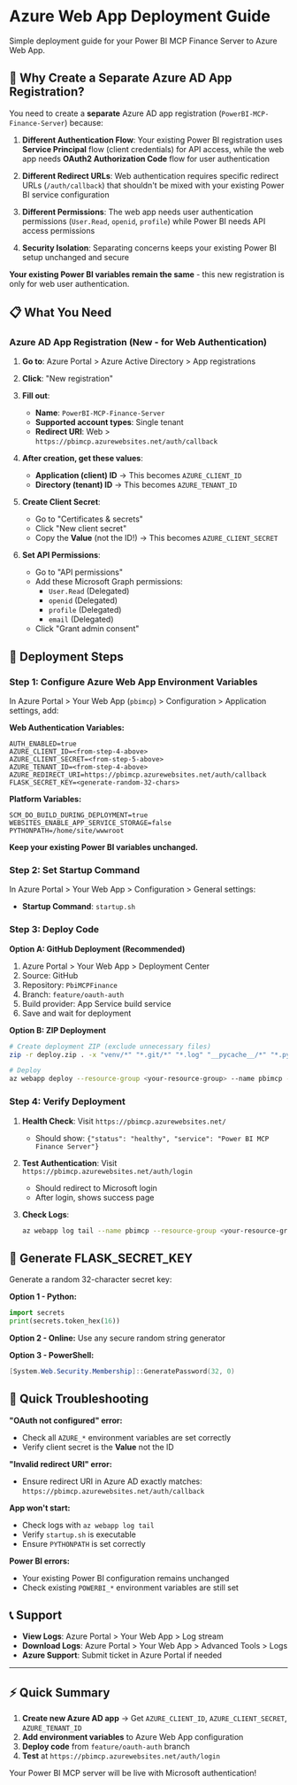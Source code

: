 # Azure Web App Deployment Guide

Simple deployment guide for your Power BI MCP Finance Server to Azure Web App.

## 🤔 Why Create a Separate Azure AD App Registration?

You need to create a **separate** Azure AD app registration (`PowerBI-MCP-Finance-Server`) because:

1. **Different Authentication Flow**: Your existing Power BI registration uses **Service Principal** flow (client credentials) for API access, while the web app needs **OAuth2 Authorization Code** flow for user authentication

2. **Different Redirect URLs**: Web authentication requires specific redirect URLs (`/auth/callback`) that shouldn't be mixed with your existing Power BI service configuration

3. **Different Permissions**: The web app needs user authentication permissions (`User.Read`, `openid`, `profile`) while Power BI needs API access permissions

4. **Security Isolation**: Separating concerns keeps your existing Power BI setup unchanged and secure

**Your existing Power BI variables remain the same** - this new registration is only for web user authentication.

## 📋 What You Need

### Azure AD App Registration (New - for Web Authentication)
1. **Go to**: Azure Portal > Azure Active Directory > App registrations
2. **Click**: "New registration"
3. **Fill out**:
   - **Name**: `PowerBI-MCP-Finance-Server`
   - **Supported account types**: Single tenant
   - **Redirect URI**: Web > `https://pbimcp.azurewebsites.net/auth/callback`

4. **After creation, get these values**:
   - **Application (client) ID** → This becomes `AZURE_CLIENT_ID`
   - **Directory (tenant) ID** → This becomes `AZURE_TENANT_ID`

5. **Create Client Secret**:
   - Go to "Certificates & secrets"
   - Click "New client secret"
   - Copy the **Value** (not the ID!) → This becomes `AZURE_CLIENT_SECRET`

6. **Set API Permissions**:
   - Go to "API permissions"
   - Add these Microsoft Graph permissions:
     - `User.Read` (Delegated)
     - `openid` (Delegated) 
     - `profile` (Delegated)
     - `email` (Delegated)
   - Click "Grant admin consent"

## 🚀 Deployment Steps

### Step 1: Configure Azure Web App Environment Variables

In Azure Portal > Your Web App (`pbimcp`) > Configuration > Application settings, add:

**Web Authentication Variables:**
```
AUTH_ENABLED=true
AZURE_CLIENT_ID=<from-step-4-above>
AZURE_CLIENT_SECRET=<from-step-5-above>
AZURE_TENANT_ID=<from-step-4-above>
AZURE_REDIRECT_URI=https://pbimcp.azurewebsites.net/auth/callback
FLASK_SECRET_KEY=<generate-random-32-chars>
```

**Platform Variables:**
```
SCM_DO_BUILD_DURING_DEPLOYMENT=true
WEBSITES_ENABLE_APP_SERVICE_STORAGE=false
PYTHONPATH=/home/site/wwwroot
```

**Keep your existing Power BI variables unchanged.**

### Step 2: Set Startup Command

In Azure Portal > Your Web App > Configuration > General settings:
- **Startup Command**: `startup.sh`

### Step 3: Deploy Code

**Option A: GitHub Deployment (Recommended)**
1. Azure Portal > Your Web App > Deployment Center
2. Source: GitHub
3. Repository: `PbiMCPFinance`
4. Branch: `feature/oauth-auth`
5. Build provider: App Service build service
6. Save and wait for deployment

**Option B: ZIP Deployment**
```bash
# Create deployment ZIP (exclude unnecessary files)
zip -r deploy.zip . -x "venv/*" "*.git/*" "*.log" "__pycache__/*" "*.pyc" "shared/*"

# Deploy
az webapp deploy --resource-group <your-resource-group> --name pbimcp --src-path deploy.zip
```

### Step 4: Verify Deployment

1. **Health Check**: Visit `https://pbimcp.azurewebsites.net/`
   - Should show: `{"status": "healthy", "service": "Power BI MCP Finance Server"}`

2. **Test Authentication**: Visit `https://pbimcp.azurewebsites.net/auth/login`
   - Should redirect to Microsoft login
   - After login, shows success page

3. **Check Logs**: 
   ```bash
   az webapp log tail --name pbimcp --resource-group <your-resource-group>
   ```

## 🔧 Generate FLASK_SECRET_KEY

Generate a random 32-character secret key:

**Option 1 - Python:**
```python
import secrets
print(secrets.token_hex(16))
```

**Option 2 - Online:** Use any secure random string generator

**Option 3 - PowerShell:**
```powershell
[System.Web.Security.Membership]::GeneratePassword(32, 0)
```

## 🐛 Quick Troubleshooting

**"OAuth not configured" error:**
- Check all `AZURE_*` environment variables are set correctly
- Verify client secret is the **Value** not the ID

**"Invalid redirect URI" error:**
- Ensure redirect URI in Azure AD exactly matches: `https://pbimcp.azurewebsites.net/auth/callback`

**App won't start:**
- Check logs with `az webapp log tail`
- Verify `startup.sh` is executable
- Ensure `PYTHONPATH` is set correctly

**Power BI errors:**
- Your existing Power BI configuration remains unchanged
- Check existing `POWERBI_*` environment variables are still set

## 📞 Support

- **View Logs**: Azure Portal > Your Web App > Log stream
- **Download Logs**: Azure Portal > Your Web App > Advanced Tools > Logs
- **Azure Support**: Submit ticket in Azure Portal if needed

---

## ⚡ Quick Summary

1. **Create new Azure AD app** → Get `AZURE_CLIENT_ID`, `AZURE_CLIENT_SECRET`, `AZURE_TENANT_ID`
2. **Add environment variables** to Azure Web App configuration
3. **Deploy code** from `feature/oauth-auth` branch  
4. **Test** at `https://pbimcp.azurewebsites.net/auth/login`

Your Power BI MCP server will be live with Microsoft authentication!